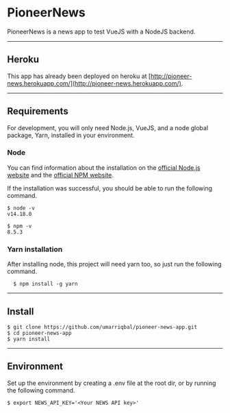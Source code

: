 # PioneerNews

PioneerNews is a news app to test VueJS with a NodeJS backend.

---

## Heroku

This app has already been deployed on heroku at [http://pioneer-news.herokuapp.com/](http://pioneer-news.herokuapp.com/).

---

## Requirements

For development, you will only need Node.js, VueJS, and a node global package, Yarn, installed in your environment.

### Node

You can find information about the installation on the [official Node.js website](https://nodejs.org/) and the [official NPM website](https://npmjs.org/).

If the installation was successful, you should be able to run the following command.

    $ node -v
    v14.18.0

    $ npm -v
    8.5.3

### Yarn installation

After installing node, this project will need yarn too, so just run the following command.

      $ npm install -g yarn

---

## Install

    $ git clone https://github.com/umarriqbal/pioneer-news-app.git
    $ cd pioneer-news-app
    $ yarn install

---

## Environment

Set up the environment by creating a .env file at the root dir, or by running the following command.

    $ export NEWS_API_KEY='<Your NEWS API key>'
